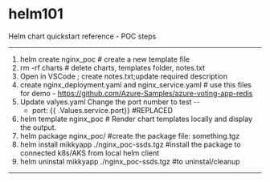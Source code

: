 # helm101
Helm chart quickstart reference - POC steps


---
1) helm create nginx_poc  # create a new template file 
2) rm -rf charts  # delete charts, templates folder, notes.txt
3) Open in VSCode ; create  notes.txt;update required description 
4) create nginx_deployment.yaml and nginx_service.yaml # use this files for demo - https://github.com/Azure-Samples/azure-voting-app-redis
5) Update valyes.yaml 
    Change the port number to test  -- 
    - port: {{ .Values.service.port}} #REPLACED
 6) helm template nginx_poc #  Render chart templates locally and display the output. 
7) helm package nginx_poc/ #create the package file: something.tgz 
8) helm install mikkyapp ./nginx_poc-ssds.tgz #install the package to connected k8s/AKS from local helm client 
9) helm uninstal mikkyapp ./nginx_poc-ssds.tgz #to uninstal/cleanup 
-----------
